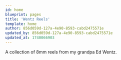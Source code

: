```yaml
---
id: home
blueprint: pages
title: 'Wentz Reels'
template: home
author: 856d059d-127a-4e90-8593-cabd2475571e
updated_by: 856d059d-127a-4e90-8593-cabd2475571e
updated_at: 1740066903
---
```

A collection of 8mm reels from my grandpa Ed Wentz.
